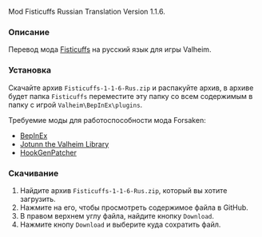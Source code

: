 Mod Fisticuffs Russian Translation Version 1.1.6.

### Описание

Перевод мода [Fisticuffs](https://valheim.thunderstore.io/package/OdinPlus/Fisticuffs/) на русский язык для игры Valheim. 

### Установка

Скачайте архив `Fisticuffs-1-1-6-Rus.zip` и распакуйте архив, в архиве будет папка `Fisticuffs` переместите эту папку со всем содержимым в папку с игрой `Valheim\BepInEx\plugins`.

Требуемие моды для работоспособности мода Forsaken:
* [BepInEx](https://valheim.thunderstore.io/package/denikson/BepInExPack_Valheim/)
* [Jotunn the Valheim Library](https://www.nexusmods.com/valheim/mods/1138)
* [HookGenPatcher](https://www.nexusmods.com/valheim/mods/505)

### Скачивание

1. Найдите архив `Fisticuffs-1-1-6-Rus.zip`, который вы хотите загрузить.
2. Нажмите на его, чтобы просмотреть содержимое файла в GitHub.
3. В правом верхнем углу файла, найдите кнопку `Download`.
4. Нажмите кнопу `Download` и выберите куда сохратить файл.
